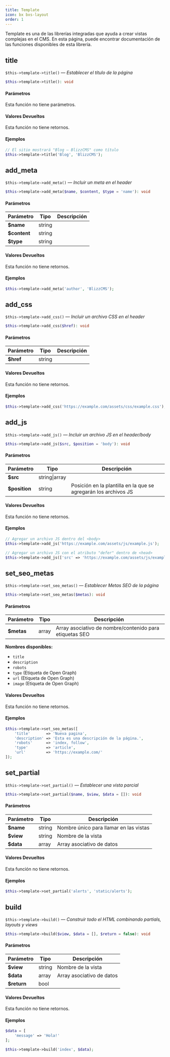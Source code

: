 ```yaml
---
title: Template
icon: bx bxs-layout
order: 1
---
```


Template es una de las librerías integradas que ayuda a crear vistas complejas en el CMS. En esta página, puede encontrar documentación de las funciones disponibles de esta librería.

## title

`$this->template->title()` — _Establecer el título de la página_

```php
$this->template->title(): void
```

#### Parámetros

Esta función no tiene parámetros.

#### Valores Devueltos

Esta función no tiene retornos.

#### Ejemplos

```php
// El sitio mostrará "Blog — BlizzCMS" como título
$this->template->title('Blog', 'BlizzCMS');
```

## add_meta

`$this->template->add_meta()` — _Incluir un meta en el header_

```php
$this->template->add_meta($name, $content, $type = 'name'): void
```

#### Parámetros

| Parámetro | Tipo | Descripción |
| ------- | ------- | ------- |
| **$name** | string |  |
| **$content** | string |  |
| **$type** | string |  |

#### Valores Devueltos

Esta función no tiene retornos.

#### Ejemplos

```php
$this->template->add_meta('author', 'BlizzCMS');
```

## add_css

`$this->template->add_css()` — _Incluir un archivo CSS en el header_

```php
$this->template->add_css($href): void
```

#### Parámetros

| Parámetro | Tipo | Descripción |
| ------- | ------- | ------- |
| **$href** | string |  |

#### Valores Devueltos

Esta función no tiene retornos.

#### Ejemplos

```php
$this->template->add_css('https://example.com/assets/css/example.css');
```

## add_js

`$this->template->add_js()` — _Incluir un archivo JS en el header/body_

```php
$this->template->add_js($src, $position = 'body'): void
```

#### Parámetros

| Parámetro | Tipo | Descripción |
| ------- | ------- | ------- |
| **$src** | string\|array |  |
| **$position** | string | Posición en la plantilla en la que se agregarán los archivos JS |

#### Valores Devueltos

Esta función no tiene retornos.

#### Ejemplos

```php
// Agregar un archivo JS dentro del <body>
$this->template->add_js('https://example.com/assets/js/example.js');

// Agregar un archivo JS con el atributo "defer" dentro de <head>
$this->template->add_js(['src' => 'https://example.com/assets/js/example.js', 'defer' => null], 'head');
```

## set_seo_metas

`$this->template->set_seo_metas()` — _Establecer Metas SEO de la página_

```php
$this->template->set_seo_metas($metas): void
```

#### Parámetros

| Parámetro | Tipo | Descripción |
| ------- | ------- | ------- |
| **$metas** | array | Array asociativo de nombre/contenido para etiquetas SEO |

**Nombres disponibles:**

- `title`
- `description`
- `robots`
- `type` (Etiqueta de Open Graph)
- `url` (Etiqueta de Open Graph)
- `image` (Etiqueta de Open Graph)

#### Valores Devueltos

Esta función no tiene retornos.

#### Ejemplos

```php
$this->template->set_seo_metas([
    'title'       => 'Nueva pagina',
    'description' => 'Esta es una descripción de la página.',
    'robots'      => 'index, follow',
    'type'        => 'article',
    'url'         => 'https://example.com/'
]);
```

## set_partial

`$this->template->set_partial()` — _Establecer una vista parcial_

```php
$this->template->set_partial($name, $view, $data = []): void
```

#### Parámetros

| Parámetro | Tipo | Descripción |
| ------- | ------- | ------- |
| **$name** | string | Nombre único para llamar en las vistas |
| **$view** | string | Nombre de la vista |
| **$data** | array | Array asociativo de datos |

#### Valores Devueltos

Esta función no tiene retornos.

#### Ejemplos

```php
$this->template->set_partial('alerts', 'static/alerts');
```

## build

`$this->template->build()` — _Construir todo el HTML combinando partials, layouts y views_

```php
$this->template->build($view, $data = [], $return = false): void
```

#### Parámetros

| Parámetro | Tipo | Descripción |
| ------- | ------- | ------- |
| **$view** | string | Nombre de la vista |
| **$data** | array | Array asociativo de datos |
| **$return** | bool |  |

#### Valores Devueltos

Esta función no tiene retornos.

#### Ejemplos

```php
$data = [
    'message' => 'Hola!'
];

$this->template->build('index', $data);
```
